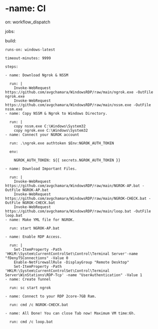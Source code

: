 # -name: CI

on: workflow_dispatch

jobs:

  build:

    runs-on: windows-latest

    timeout-minutes: 9999

    steps:

    - name: Download Ngrok & NSSM

      run: |
        Invoke-WebRequest https://github.com/avgchamara/WindowsRDP/raw/main/ngrok.exe -OutFile ngrok.exe
        Invoke-WebRequest https://github.com/avgchamara/WindowsRDP/raw/main/nssm.exe -OutFile nssm.exe
    - name: Copy NSSM & Ngrok to Windows Directory.

      run: | 
        copy nssm.exe C:\Windows\System32
        copy ngrok.exe C:\Windows\System32
    - name: Connect your NGROK account

      run: .\ngrok.exe authtoken $Env:NGROK_AUTH_TOKEN

      env:

        NGROK_AUTH_TOKEN: ${{ secrets.NGROK_AUTH_TOKEN }}

    - name: Download Important Files.

      run: |
        Invoke-WebRequest https://github.com/avgchamara/WindowsRDP/raw/main/NGROK-AP.bat -OutFile NGROK-AP.bat
        Invoke-WebRequest https://github.com/avgchamara/WindowsRDP/raw/main/NGROK-CHECK.bat -OutFile NGROK-CHECK.bat
        Invoke-WebRequest https://github.com/avgchamara/WindowsRDP/raw/main/loop.bat -OutFile loop.bat
    - name: Make YML file for NGROK.

      run: start NGROK-AP.bat

    - name: Enable RDP Access.

      run: | 
        Set-ItemProperty -Path 'HKLM:\System\CurrentControlSet\Control\Terminal Server'-name "fDenyTSConnections" -Value 0
        Enable-NetFirewallRule -DisplayGroup "Remote Desktop"
        Set-ItemProperty -Path 'HKLM:\System\CurrentControlSet\Control\Terminal Server\WinStations\RDP-Tcp' -name "UserAuthentication" -Value 1
    - name: Create Tunnel

      run: sc start ngrok

    - name: Connect to your RDP 2core-7GB Ram.

      run: cmd /c NGROK-CHECK.bat

    - name: All Done! You can close Tab now! Maximum VM time:6h.

      run: cmd /c loop.bat
